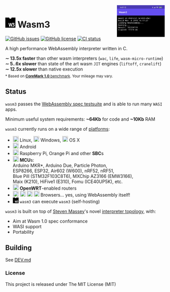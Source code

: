 <img align="right" width="30%" src="/extra/screenshot.png">

# <img src="/extra/wasm-symbol.svg" width="32" height="32" /> Wasm3

[![GitHub issues](https://img.shields.io/github/issues/wasm3/wasm3.svg)](https://github.com/wasm3/wasm3/issues)
[![GitHub license](https://img.shields.io/badge/license-MIT-blue.svg)](https://github.com/wasm3/wasm3)
[![CI status](https://github.com/wasm3/wasm3/workflows/tests/badge.svg)](https://github.com/wasm3/wasm3/actions)

A high performance WebAssembly interpreter written in C.

**∼ 13.5x faster** than other wasm interpreters (`wac`, `life`, `wasm-micro-runtime`)  
**∼ 5..6x slower** than state of the art wasm `JIT` engines (`liftoff`, `cranelift`)  
**∼ 12.5x slower** than native execution  
<sub>* Based on [**CoreMark 1.0** benchmark](/test/benchmark/coremark). Your mileage may vary.</sub>

## Status

`wasm3` passes the [WebAssembly spec testsuite](https://github.com/WebAssembly/spec/tree/master/test/core) and is able to run many `WASI` apps.

Minimum useful system requirements: **~64Kb** for code and **~10Kb** RAM

`wasm3` currently runs on a wide range of [platforms](/platforms):
- <img src="https://cdn.rawgit.com/simple-icons/simple-icons/develop/icons/linux.svg" width="18" height="18" /> Linux,
<img src="https://cdn.rawgit.com/simple-icons/simple-icons/develop/icons/windows.svg" width="18" height="18" /> Windows,
<img src="https://cdn.rawgit.com/simple-icons/simple-icons/develop/icons/apple.svg" width="18" height="18" /> OS X
- <img src="https://cdn.rawgit.com/simple-icons/simple-icons/develop/icons/android.svg" width="18" height="18" /> Android
- <img src="https://cdn.rawgit.com/simple-icons/simple-icons/develop/icons/raspberrypi.svg" width="18" height="18" /> Raspberry Pi, Orange Pi and other **SBC**s
- <img src="https://cdn.rawgit.com/feathericons/feather/master/icons/cpu.svg" width="18" height="18" /> **MCU**s:  
 Arduino MKR*, Arduino Due, Particle Photon,  
 ESP8266, ESP32, Air602 (W600), nRF52, nRF51,  
 Blue Pill (STM32F103C8T6), MXChip AZ3166 (EMW3166),  
 Maix (K210), HiFive1 (E310), Fomu (ICE40UP5K), etc.
- <img src="https://cdn.rawgit.com/feathericons/feather/master/icons/wifi.svg" width="18" height="18" /> **OpenWRT**-enabled routers
- <img src="https://cdn.rawgit.com/simple-icons/simple-icons/develop/icons/mozillafirefox.svg" width="18" height="18" /> <img src="https://cdn.rawgit.com/simple-icons/simple-icons/develop/icons/googlechrome.svg" width="18" height="18" /> <img src="https://cdn.rawgit.com/simple-icons/simple-icons/develop/icons/safari.svg" width="18" height="18" /> <img src="https://cdn.rawgit.com/simple-icons/simple-icons/develop/icons/microsoftedge.svg" width="18" height="18" /> Browsers... yes, using WebAssembly itself!
- <img src="extra/wasm-symbol.svg" width="18" height="18" /> `wasm3` can execute `wasm3` (self-hosting)

`wasm3` is built on top of [Steven Massey](https://github.com/soundandform)'s novel [interpreter topology](/source/README.md), with:
- Aim at Wasm 1.0 spec conformance
- WASI support
- Portability

## Building

See [DEV.md](./DEV.md)

### License
This project is released under The MIT License (MIT)
